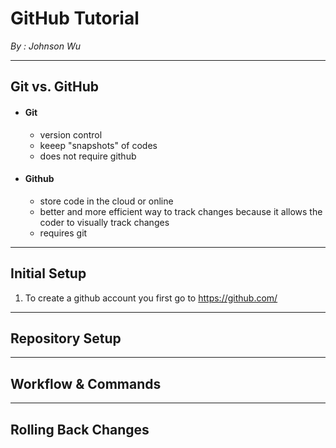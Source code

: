 # GitHub Tutorial

_By : Johnson Wu_

---
## Git vs. GitHub
* #### Git
  * version control
  * keeep "snapshots" of codes
  * does not require github
* #### Github
  * store code in the cloud or online
  * better and more efficient way to track changes because it allows the coder to visually track changes
  * requires git  

---
## Initial Setup
1. To create a github account you first go to https://github.com/


---
## Repository Setup



---
## Workflow & Commands



---
## Rolling Back Changes